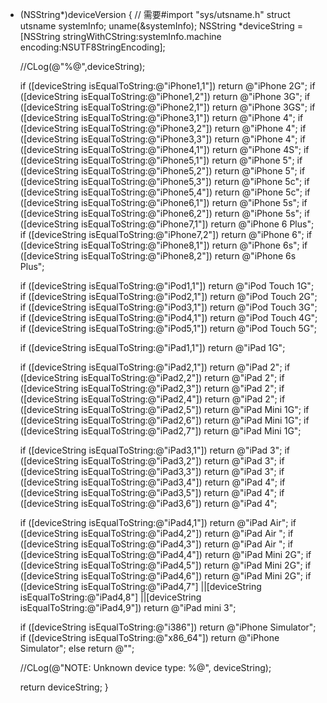 + (NSString*)deviceVersion
{
    // 需要#import "sys/utsname.h"
    struct utsname systemInfo;
    uname(&systemInfo);
    NSString *deviceString = [NSString stringWithCString:systemInfo.machine encoding:NSUTF8StringEncoding];
    
    //CLog(@"%@",deviceString);
    
    if ([deviceString isEqualToString:@"iPhone1,1"]) return @"iPhone 2G";
    if ([deviceString isEqualToString:@"iPhone1,2"]) return @"iPhone 3G";
    if ([deviceString isEqualToString:@"iPhone2,1"]) return @"iPhone 3GS";
    if ([deviceString isEqualToString:@"iPhone3,1"]) return @"iPhone 4";
    if ([deviceString isEqualToString:@"iPhone3,2"]) return @"iPhone 4";
    if ([deviceString isEqualToString:@"iPhone3,3"]) return @"iPhone 4";
    if ([deviceString isEqualToString:@"iPhone4,1"]) return @"iPhone 4S";
    if ([deviceString isEqualToString:@"iPhone5,1"]) return @"iPhone 5";
    if ([deviceString isEqualToString:@"iPhone5,2"]) return @"iPhone 5";
    if ([deviceString isEqualToString:@"iPhone5,3"]) return @"iPhone 5c";
    if ([deviceString isEqualToString:@"iPhone5,4"]) return @"iPhone 5c";
    if ([deviceString isEqualToString:@"iPhone6,1"]) return @"iPhone 5s";
    if ([deviceString isEqualToString:@"iPhone6,2"]) return @"iPhone 5s";
    if ([deviceString isEqualToString:@"iPhone7,1"]) return @"iPhone 6 Plus";
    if ([deviceString isEqualToString:@"iPhone7,2"]) return @"iPhone 6";
    if ([deviceString isEqualToString:@"iPhone8,1"])    return @"iPhone 6s";
    if ([deviceString isEqualToString:@"iPhone8,2"])    return @"iPhone 6s Plus";
    
    
    if ([deviceString isEqualToString:@"iPod1,1"])   return @"iPod Touch 1G";
    if ([deviceString isEqualToString:@"iPod2,1"])   return @"iPod Touch 2G";
    if ([deviceString isEqualToString:@"iPod3,1"])   return @"iPod Touch 3G";
    if ([deviceString isEqualToString:@"iPod4,1"])   return @"iPod Touch 4G";
    if ([deviceString isEqualToString:@"iPod5,1"])   return @"iPod Touch 5G";
    
    if ([deviceString isEqualToString:@"iPad1,1"])   return @"iPad 1G";
    
    if ([deviceString isEqualToString:@"iPad2,1"])   return @"iPad 2";
    if ([deviceString isEqualToString:@"iPad2,2"])   return @"iPad 2";
    if ([deviceString isEqualToString:@"iPad2,3"])   return @"iPad 2";
    if ([deviceString isEqualToString:@"iPad2,4"])   return @"iPad 2";
    if ([deviceString isEqualToString:@"iPad2,5"])   return @"iPad Mini 1G";
    if ([deviceString isEqualToString:@"iPad2,6"])   return @"iPad Mini 1G";
    if ([deviceString isEqualToString:@"iPad2,7"])   return @"iPad Mini 1G";
    
    if ([deviceString isEqualToString:@"iPad3,1"])   return @"iPad 3";
    if ([deviceString isEqualToString:@"iPad3,2"])   return @"iPad 3";
    if ([deviceString isEqualToString:@"iPad3,3"])   return @"iPad 3";
    if ([deviceString isEqualToString:@"iPad3,4"])   return @"iPad 4";
    if ([deviceString isEqualToString:@"iPad3,5"])   return @"iPad 4";
    if ([deviceString isEqualToString:@"iPad3,6"])   return @"iPad 4";
    
    if ([deviceString isEqualToString:@"iPad4,1"])   return @"iPad Air";
    if ([deviceString isEqualToString:@"iPad4,2"])   return @"iPad Air ";
    if ([deviceString isEqualToString:@"iPad4,3"])   return @"iPad Air ";
    if ([deviceString isEqualToString:@"iPad4,4"])   return @"iPad Mini 2G";
    if ([deviceString isEqualToString:@"iPad4,5"])   return @"iPad Mini 2G";
    if ([deviceString isEqualToString:@"iPad4,6"])   return @"iPad Mini 2G";
    if ([deviceString isEqualToString:@"iPad4,7"]
        ||[deviceString isEqualToString:@"iPad4,8"]
        ||[deviceString isEqualToString:@"iPad4,9"])      return @"iPad mini 3";
    
    if ([deviceString isEqualToString:@"i386"])      return @"iPhone Simulator";
    if ([deviceString isEqualToString:@"x86_64"])    return @"iPhone Simulator";
    else return @"";
    
    //CLog(@"NOTE: Unknown device type: %@", deviceString);
    
    return deviceString;
}